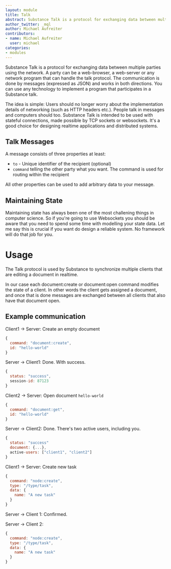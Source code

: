 ```yaml
---
layout: module
title: Talk
abstract: Substance Talk is a protocol for exchanging data between multiple parties using the network.
author_twitter: _mql
author: Michael Aufreiter
contributors:
- name: Michael Aufreiter
  user: michael
categories:
- modules
---
```



Substance Talk is a protocol for exchanging data between multiple parties using the network. A party can be a web-browser, a web-server or any network program that can handle the talk protocol. The communication is done by messages (expressed as JSON) and works in both directions. You can use any technology to implement a program that participates in a Substance talk.

The idea is simple: Users should no longer worry about the implementation details of networking (such as HTTP headers etc.). People talk in messages and computers should too. Substance Talk is intended to be used with stateful connections, made possible by TCP sockets or websockets. It's a good choice for designing realtime applications and distributed systems. 


## Talk Messages

A message consists of three properties at least:

- `to` - Unique identifier of the recipient (optional)
- `command` telling the other party what you want. The command is used for routing within the recipient


All other properties can be used to add arbitrary data to your message.


## Maintaining State

Maintaining state has always been one of the most challening things in computer science. So if you're going to use Websockets you should be aware that you need to spend some time with modelling your state data. Let me say this is crucial if you want do design a reliable system. No framework will do that job for you.

# Usage

The Talk protocol is used by Substance to synchronize multiple clients that are editing a document in realtime. 

In our case each document:create or document:open command modifies the state of a client. In other words the client gets assigned a document, and once that is done messages are exchanged between all clients that also have that document open.


## Example communication


Client1 -> Server: Create an empty document

```js
{
  command: "document:create",
  id: "hello-world"
}
```

Server -> Client1: Done. With success.

```js
{
  status: "success",
  session-id: 87123
}
```

Client2 -> Server: Open document `hello-world`

```js
{
  command: "document:get",
  id: "hello-world"
}
```

Server -> Client2: Done. There's two active users, including you.

```js
{
  status: "success"
  document: {...},
  active-users: ["client1", "client2"]
}
```

Client1 -> Server: Create new task


```js
{
  command: "node:create",
  type: "/type/task",
  data: {
    name: "A new task"
  }
}
```

Server -> Client 1: Confirmed.


Server -> Client 2:

```js
{
  command: "node:create",
  type: "/type/task",
  data: {
    name: "A new task"
  }
}
```
